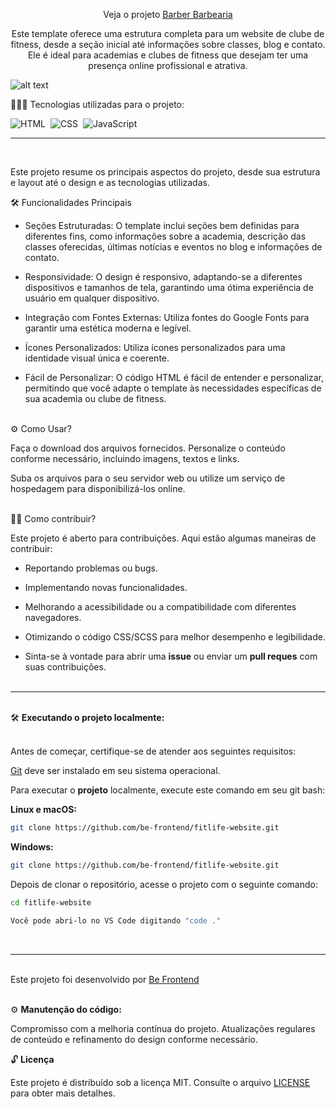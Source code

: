 <div align="center">

Veja o projeto <a href="https://fitlifewebsite.netlify.app/">Barber Barbearia</a>

<p>Este template oferece uma estrutura completa para um website de clube de fitness, desde a seção inicial até informações sobre classes, blog e contato. Ele é ideal para academias e clubes de fitness que desejam ter uma presença online profissional e atrativa.
</p>
</div>

![alt text](preview-fitlife.jpg)

👨🏼‍💻 Tecnologias utilizadas para o projeto:

![HTML](https://img.shields.io/badge/-HTML-0D1117?style=for-the-badge&logo=html5&labelColor=0D1117)&nbsp;
![CSS](https://img.shields.io/badge/-CSS-0D1117?style=for-the-badge&logo=CSS3&logoColor=blue&labelColor=0D1117)&nbsp;
![JavaScript](https://img.shields.io/badge/-javascript-0D1117?style=for-the-badge&logo=javascript&logoColor=yellow&labelColor=0D1117)&nbsp;
<hr><br>

Este projeto resume os principais aspectos do projeto, desde sua estrutura e layout até o design e as tecnologias utilizadas.

🛠️ Funcionalidades Principais

- Seções Estruturadas: O template inclui seções bem definidas para diferentes fins, como informações sobre a academia, descrição das classes oferecidas, últimas notícias e eventos no blog e informações de contato.

- Responsividade: O design é responsivo, adaptando-se a diferentes dispositivos e tamanhos de tela, garantindo uma ótima experiência de usuário em qualquer dispositivo.

- Integração com Fontes Externas: Utiliza fontes do Google Fonts para garantir uma estética moderna e legível.

- Ícones Personalizados: Utiliza ícones personalizados para uma identidade visual única e coerente.

- Fácil de Personalizar: O código HTML é fácil de entender e personalizar, permitindo que você adapte o template às necessidades específicas de sua academia ou clube de fitness.<br><br>

⚙️ Como Usar?

Faça o download dos arquivos fornecidos.
Personalize o conteúdo conforme necessário, incluindo imagens, textos e links.

Suba os arquivos para o seu servidor web ou utilize um serviço de hospedagem para disponibilizá-los online.<br><br>

🕵🏻 Como contribuir?

Este projeto é aberto para contribuições. Aqui estão algumas maneiras de contribuir:

- Reportando problemas ou bugs.

- Implementando novas funcionalidades.

- Melhorando a acessibilidade ou a compatibilidade com diferentes navegadores.

- Otimizando o código CSS/SCSS para melhor desempenho e legibilidade.

- Sinta-se à vontade para abrir uma <b>issue</b> ou enviar um <b>pull reques</b> com suas contribuições.<br><br>

<hr>
<br>🛠️ <b>Executando o projeto localmente:</b><br><br>

<p>Antes de começar, certifique-se de atender aos seguintes requisitos:</p>

[Git](https://git-scm.com/downloads "Download Git") deve ser instalado em seu sistema operacional.

Para executar o <b>projeto</b> localmente, execute este comando em seu git bash:

<b>Linux e macOS:</b>

```bash
git clone https://github.com/be-frontend/fitlife-website.git
```

<b>Windows:</b>

```bash
git clone https://github.com/be-frontend/fitlife-website.git
```
Depois de clonar o repositório, acesse o projeto com o seguinte comando:

```bash
cd fitlife-website
```
```bash
Você pode abri-lo no VS Code digitando "code ."
```

<br><hr><br>
Este projeto foi desenvolvido por <a href="https://github.com/be-frontend/">Be Frontend</a><br><br>

⚙️ <b>Manutenção do código:</b>

Compromisso com a melhoria contínua do projeto.
Atualizações regulares de conteúdo e refinamento do design conforme necessário.

🔓 <b>Licença</b>

Este projeto é distribuído sob a licença MIT. Consulte o arquivo [LICENSE](../../LICENSE) para obter mais detalhes.
